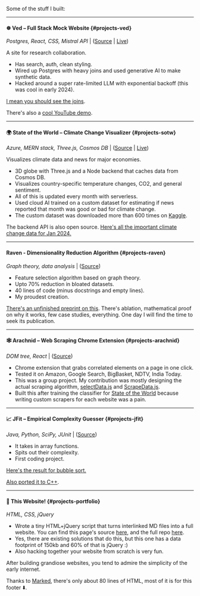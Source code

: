 Some of the stuff I built:

---

#### ☸️ Ved – Full Stack Mock Website {#projects-ved}

_Postgres, React, CSS, Mistral API_ | ([Source](https://github.com/fringewidth/ved) | [Live](https://ved-one.vercel.app))

A site for research collaboration.

- Has search, auth, clean styling.
- Wired up Postgres with heavy joins and used generative AI to make synthetic data.
- Hacked around a super rate-limited LLM with exponential backoff (this was cool in early 2024).

[I mean you should see the joins](https://pastes.io/ved-user-page-view).

There's also a [cool YouTube demo](https://www.youtube.com/watch?v=FsQshAGo5vU).

---

#### 🌍 State of the World – Climate Change Visualizer {#projects-sotw}

_Azure, MERN stack, Three.js, Cosmos DB_ | ([Source](https://github.com/fringewidth/stateoftheworld) | [Live](https:/stateoftheworld.vercel.app))

Visualizes climate data and news for major economies.

- 3D globe with Three.js and a Node backend that caches data from Cosmos DB.
- Visualizes country-specific temperature changes, CO2, and general sentiment.
- All of this is updated every month with serverless.
- Used cloud AI trained on a custom dataset for estimating if news reported that month was good or bad for climate change.
- The custom dataset was downloaded more than 600 times on [Kaggle](https://kaggle.com/datasets/fringewidth/climate-change-news).

The backend API is also open source.
[Here's all the important climate change data for Jan 2024.](https://sotw.azurewebsites.net/months/1/2024)

---

#### Raven - Dimensionality Reduction Algorithm {#projects-raven}

_Graph theory, data analysis_ | ([Source](https://github.com/fringewidth/raven))

- Feature selection algorithm based on graph theory.
- Upto 70% reduction in bloated datasets.
- 40 lines of code (minus docstrings and empty lines).
- My proudest creation.

[There's an unfinished preprint on this](https://drive.google.com/file/d/1D6dzpmQe6o1U1X3-4uvdHB287tvvCE2a/view?usp=sharing). There's ablation, mathematical proof on why it works, few case studies, everything. One day I will find the time to seek its publication.

---

#### 🕸️ Arachnid – Web Scraping Chrome Extension {#projects-arachnid}

_DOM tree, React_ |  ([Source](https://github.com/dragn0id/arachnid))

- Chrome extension that grabs correlated elements on a page in one click.
- Tested it on Amazon, Google Search, BigBasket, NDTV, India Today.
- This was a group project. My contribution was mostly designing the actual scraping algorithm, [selectData.js](https://github.com/dragn0id/arachnid/blob/main/src/components/customComponents/utils/selectData.js) and [ScrapeData.js](https://github.com/dragn0id/arachnid/blob/main/src/components/customComponents/utils/ScrapeData.js).
- Built this after training the classifier for [State of the World](#projects-sotw) because writing custom scrapers for each website was a pain.

---

#### 📈 JFit – Empirical Complexity Guesser {#projects-jfit}

_Java, Python, SciPy, JUnit_ | ([Source](https://github.com/fringewidth/jfit2))

- It takes in array functions.
- Spits out their complexity.
- First coding project.

[Here's the result for bubble sort.](https://github.com/user-attachments/assets/23b4800c-b457-46a1-bdce-e7b3040914e8)

[Also ported it to C++](https://github.com/fringewidth/cppFit).

---

#### 📑 This Website! {#projects-portfolio}

_HTML, CSS, jQuery_

- Wrote a tiny HTML+jQuery script that turns interlinked MD files into a full website. You can find this page's source [here](https://github.com/fringewidth/fringewidth.github.io/blob/main/projects.md), and the full repo [here](https://github.com/fringewidth/fringewidth.github.io).
- Yes, there are existing solutions that do this, but this one has a data footprint of 150kb and 60% of that is jQuery :)
- Also hacking together your website from scratch is very fun.

After building grandiose websites, you tend to admire the simplicity of the early internet.

Thanks to [Marked](https://marked.js.org/), there's only about 80 lines of HTML, most of it is for this footer ⬇️.
